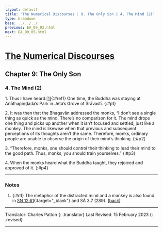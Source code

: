 ```yaml
---
layout: default
title: 'The Numerical Discourses | 9. The Only Son | 4. The Mind (2)'
type: kramdown
base: ../../../
previous: EA_09_03.html
next: EA_09_05.html
---
```


# [The Numerical Discourses](../index.html)
## Chapter 9: The Only Son
### 4. The Mind (2)

1\. Thus I have heard:[\[1\]](#n1){:#ref1} One time, the Buddha was staying at Anāthapiṇḍada’s Park in Jeta’s Grove of Śrāvastī.
{:#p1}

2\. It was then that the Bhagavān addressed the monks, “I don’t see a single thing as quick as the mind. There’s no comparison for it. The mind drops one thing and picks up another when it isn’t focused and settled, just like a monkey. The mind is likewise when that previous and subsequent perceptions of its thoughts aren’t the same. Therefore, monks, ordinary people are unable to observe the origin of their mind’s thinking.
{:#p2}

3\. “Therefore, monks, one should control their thinking to lead their mind to the good path. Thus, monks, you should train yourselves.”
{:#p3}

4\. When the monks heard what the Buddha taught, they rejoiced and approved of it.
{:#p4}

---

### Notes

1. {:#n1} The metaphor of the distracted mind and a monkey is also found in [SN 12.61](https://www.suttacentral.net/sn12.61){:target="_blank"} and SĀ 3.7 (289). [\[back\]](#ref1)

---

Translator: Charles Patton
{: .translator}
Last Revised: 15 February 2023
{: .revised}

---